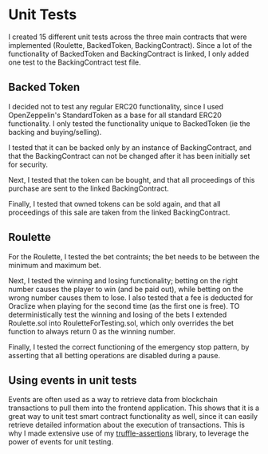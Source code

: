# Unit Tests

I created 15 different unit tests across the three main contracts that were implemented (Roulette, BackedToken, BackingContract). Since a lot of the functionality of BackedToken and BackingContract is linked, I only added one test to the BackingContract test file.

## Backed Token
I decided not to test any regular ERC20 functionality, since I used OpenZeppelin's StandardToken as a base for all standard ERC20 functionality. I only tested the functionality unique to BackedToken (ie the backing and buying/selling).

I tested that it can be backed only by an instance of BackingContract, and that the BackingContract can not be changed after it has been initially set for security.

Next, I tested that the token can be bought, and that all proceedings of this purchase are sent to the linked BackingContract.

Finally, I tested that owned tokens can be sold again, and that all proceedings of this sale are taken from the linked BackingContract.

## Roulette
For the Roulette, I tested the bet contraints; the bet needs to be between the minimum and maximum bet.

Next, I tested the winning and losing functionality; betting on the right number causes the player to win (and be paid out), while betting on the wrong number causes them to lose. I also tested that a fee is deducted for Oraclize when playing for the second time (as the first one is free). TO deterministically test the winning and losing of the bets I extended Roulette.sol into RouletteForTesting.sol, which only overrides the bet function to always return 0 as the winning number.

Finally, I tested the correct functioning of the emergency stop pattern, by asserting that all betting operations are disabled during a pause.

## Using events in unit tests
Events are often used as a way to retrieve data from blockchain transactions to pull them into the frontend application. This shows that it is a great way to unit test smart contract functionality as well, since it can easily retrieve detailed information about the execution of transactions. This is why I made extensive use of my [truffle-assertions](https://github.com/rkalis/truffle-assertions) library, to leverage the power of events for unit testing.
